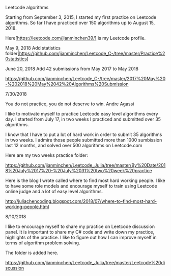 Leetcode algorithms 

Starting from September 3, 2015, I started my first practice on Leetcode algorithms. So far I have practiced over 150 algorithms up to August 15, 2018. 

Here[https://leetcode.com/jianminchen39/] is my Leetcode profile.

 
May 9, 2018
Add statistics folder[https://github.com/jianminchen/Leetcode_C-/tree/master/Practice%20statistics]

June 20, 2018
Add 42 submissions from May 2017 to May 2018

https://github.com/jianminchen/Leetcode_C-/tree/master/2017%20May%20-%202018%20May%2042%20Algorithms%20Submission

7/30/2018

You do not practice, you do not deserve to win. Andre Agassi

I like to motivate myself to practice Leetcode easy level algorithms every day. I started from July 17, in two weeks I practiced and submitted over 35 algorithms.

I know that I have to put a lot of hard work in order to submit 35 algorithms in two weeks. I admire those people submitted more than 1000 sumbission last 12 months, and solved over 500 algorithms on Leetcode.com

Here are my two weeks practice folder:

https://github.com/jianminchen/Leetcode_Julia/tree/master/By%20Date/2018%20July%2017%20-%20July%2031%20two%20week%20practice

Here is the blog I wrote called where to find most hard working people. I like to have some role models and encourage myself to train using Leetcode online judge and a lot of easy level algorithms. 

http://juliachencoding.blogspot.com/2018/07/where-to-find-most-hard-working-people.html

8/10/2018

I like to encourage myself to share my practice on Leetcode discussion panel. It is important to share my C# code and write down my practice, highlights of the practice. I like to figure out how I can improve myself in terms of algorithm problem solving. 

The folder is added here. 

https://github.com/jianminchen/Leetcode_Julia/tree/master/Leetcode%20discussion
